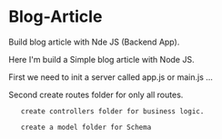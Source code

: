 # Blog-Article
Build blog article with Nde JS (Backend App).


Here I'm build a Simple blog article with Node JS.

First we need to init a server called app.js or main.js ...

Second create routes folder for only all routes.

       create controllers folder for business logic.
       
       create a model folder for Schema
